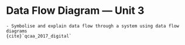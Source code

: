 # Data Flow Diagram &mdash; Unit 3

```{admonition} Unit 3 subject matter covered:
- Symbolise and explain data flow through a system using data flow diagrams
{cite}`qcaa_2017_digital`
```